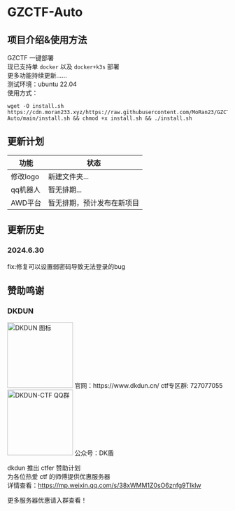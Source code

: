 # GZCTF-Auto
  
## 项目介绍&使用方法
GZCTF 一键部署  
现已支持单 `docker` 以及 `docker+k3s` 部署  
更多功能持续更新......  
测试环境：ubuntu 22.04  
使用方式：  
```
wget -O install.sh https://cdn.moran233.xyz/https://raw.githubusercontent.com/MoRan23/GZCTF-Auto/main/install.sh && chmod +x install.sh && ./install.sh
```
## 更新计划
|功能|状态|
|--|--|
|修改logo|新建文件夹...|
|qq机器人|暂无排期...|
|AWD平台|暂无排期，预计发布在新项目|
## 更新历史
### 2024.6.30
fix:修复可以设置弱密码导致无法登录的bug  
## 赞助鸣谢
### DKDUN
<img src="https://cdn.moran233.xyz/https://raw.githubusercontent.com/MoRan23/moran/main/QQ%E5%9B%BE%E7%89%8720240630210148.png" alt="DKDUN 图标" width="150" height="150">
官网：https://www.dkdun.cn/  
ctf专区群: 727077055  
<img src="https://cdn.moran233.xyz/https://raw.githubusercontent.com/MoRan23/moran/main/20240630210630.png" alt="DKDUN-CTF QQ群" width="150" height="150">
公众号：DK盾
  
dkdun 推出 ctfer 赞助计划  
为各位热爱 ctf 的师傅提供优惠服务器  
详情查看：https://mp.weixin.qq.com/s/38xWMM1Z0sO6znfg9TIklw
  
更多服务器优惠请入群查看！
